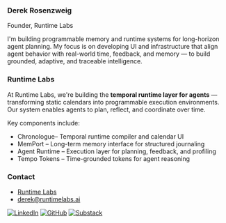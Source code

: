 ### Derek Rosenzweig  
Founder, Runtime Labs 

I'm building programmable memory and runtime systems for long-horizon agent planning. My focus is on developing UI and infrastructure that align agent behavior with real-world time, feedback, and memory — to build grounded, adaptive, and traceable intelligence.

### Runtime Labs

At Runtime Labs, we're building the **temporal runtime layer for agents** — transforming static calendars into programmable execution environments. Our system enables agents to plan, reflect, and coordinate over time.

Key components include:

- Chronologue– Temporal runtime compiler and calendar UI  
- MemPort – Long-term memory interface for structured journaling  
- Agent Runtime – Execution layer for planning, feedback, and profiling  
- Tempo Tokens – Time-grounded tokens for agent reasoning 

### Contact

- [Runtime Labs](https://github.com/runtimelabs-inc)  
- derek@runtimelabs.ai


[![LinkedIn](https://img.shields.io/badge/LinkedIn-%230077B5.svg?style=flat&logo=linkedin&logoColor=white)](https://www.linkedin.com/in/derek-rosenzweig-511644114)
[![GitHub](https://img.shields.io/badge/GitHub-%2312100E.svg?style=flat&logo=github&logoColor=white)](https://github.com/dr2633)
[![Substack](https://img.shields.io/badge/Substack-FF6719?style=flat&logo=substack&logoColor=white)](https://substack.com/@derekrosenzweig)

